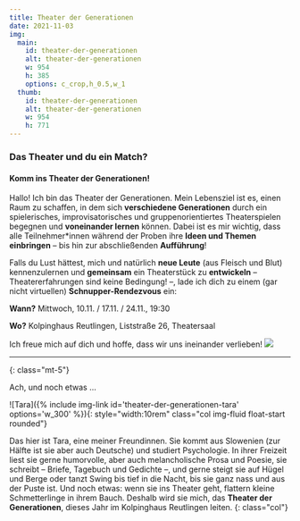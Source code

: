 ```yaml
---
title: Theater der Generationen
date: 2021-11-03
img:
  main:
    id: theater-der-generationen
    alt: theater-der-generationen
    w: 954
    h: 385
    options: c_crop,h_0.5,w_1
  thumb:
    id: theater-der-generationen
    alt: theater-der-generationen
    w: 954
    h: 771
---
```

### Das Theater und du ein Match?
#### Komm ins Theater der Generationen!
<!--mehr-->

Hallo! Ich bin das Theater der Generationen. Mein Lebensziel ist es, einen Raum zu schaffen, in dem sich **verschiedene Generationen** durch ein spielerisches, improvisatorisches und gruppenorientiertes Theaterspielen begegnen und **voneinander lernen** können. Dabei ist es mir wichtig, dass alle Teilnehmer*innen während der Proben ihre **Ideen und Themen einbringen** – bis hin zur abschließenden **Aufführung**!

Falls du Lust hättest, mich und natürlich **neue Leute** (aus Fleisch und Blut) kennenzulernen und **gemeinsam** ein Theaterstück zu **entwickeln** – Theatererfahrungen sind keine Bedingung! –, lade ich dich zu einem (gar nicht virtuellen) **Schnupper-Rendezvous** ein:

**Wann?** Mittwoch, 10.11. / 17.11. / 24.11., 19:30

**Wo?** Kolpinghaus Reutlingen, Liststraße 26, Theatersaal

Ich freue mich auf dich und hoffe, dass wir uns ineinander verlieben! <img class="openmoji" src="{% include img-link id='openmoji-1F609' folder='' %}">

---
{: class="mt-5"}

Ach, und noch etwas …

<div class="row" markdown=1>
![Tara]({% include img-link id='theater-der-generationen-tara' options='w_300' %}){: style="width:10rem" class="col img-fluid float-start rounded"}


Das hier ist Tara, eine meiner Freundinnen. Sie kommt aus Slowenien (zur Hälfte ist sie aber auch Deutsche) und studiert Psychologie. In ihrer Freizeit liest sie gerne humorvolle, aber auch melancholische Prosa und Poesie, sie schreibt – Briefe, Tagebuch und Gedichte –, und gerne steigt sie auf Hügel und Berge oder tanzt Swing bis tief in die Nacht, bis sie ganz nass und aus der Puste ist. Und noch etwas: wenn sie ins Theater geht, flattern kleine Schmetterlinge in ihrem Bauch. Deshalb wird sie mich, das **Theater der Generationen**, dieses Jahr im Kolpinghaus Reutlingen leiten. 
{: class="col"}
</div>

